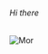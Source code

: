 ###### Hi there 
![Моr](https://user-images.githubusercontent.com/75621064/111083081-b22ffd00-851c-11eb-8256-90ab2aad7f8c.png)

